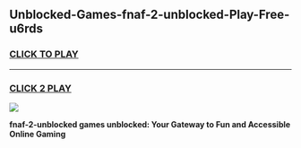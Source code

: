 
## Unblocked-Games-fnaf-2-unblocked-Play-Free-u6rds
<h3>
<a href="https://premium76.site?title=fnaf-2-unblocked&ref=09A">CLICK TO PLAY</a></h3>
<hr>

<h3>
<a href="https://premium76.site?title=fnaf-2-unblocked&ref=09A">CLICK 2 PLAY</a>
  
</h3>

<a href="https://premium76.site?title=fnaf-2-unblocked&ref=09A"><img src="https://clearcache.store/games.png"></a>


**fnaf-2-unblocked games unblocked: Your Gateway to Fun and Accessible Online Gaming**
